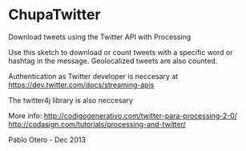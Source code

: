 ChupaTwitter
============

Download tweets using the Twitter API with Processing

Use this sketch to download or count tweets with a specific word or hashtag in the message. 
Geolocalized tweets are also counted.

Authentication as Twitter developer is neccesary at https://dev.twitter.com/docs/streaming-apis

The twitter4j library is also neccesary

More info:
http://codigogenerativo.com/twitter-para-processing-2-0/
http://codasign.com/tutorials/processing-and-twitter/


Pablo Otero - Dec 2013

